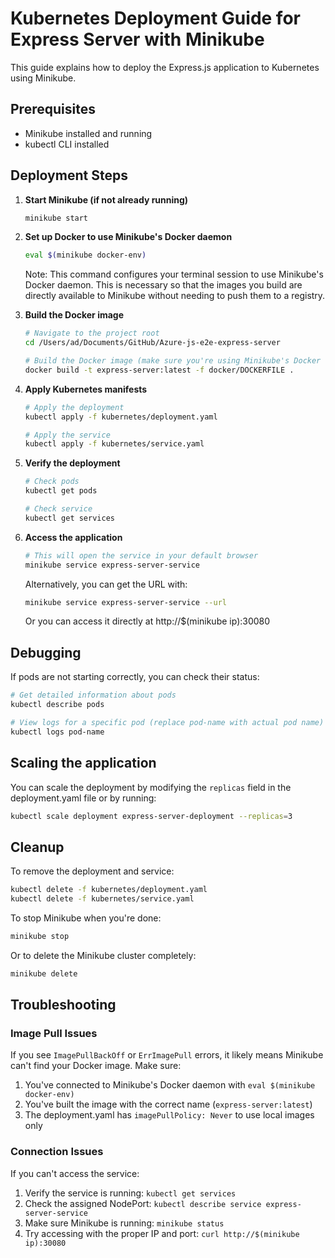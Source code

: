 # Kubernetes Deployment Guide for Express Server with Minikube

This guide explains how to deploy the Express.js application to Kubernetes using Minikube.

## Prerequisites

- Minikube installed and running
- kubectl CLI installed

## Deployment Steps

1. **Start Minikube (if not already running)**

   ```bash
   minikube start
   ```

2. **Set up Docker to use Minikube's Docker daemon**

   ```bash
   eval $(minikube docker-env)
   ```
   
   Note: This command configures your terminal session to use Minikube's Docker daemon. This is necessary so that the images you build are directly available to Minikube without needing to push them to a registry.

3. **Build the Docker image**

   ```bash
   # Navigate to the project root
   cd /Users/ad/Documents/GitHub/Azure-js-e2e-express-server
   
   # Build the Docker image (make sure you're using Minikube's Docker daemon)
   docker build -t express-server:latest -f docker/DOCKERFILE .
   ```

4. **Apply Kubernetes manifests**

   ```bash
   # Apply the deployment
   kubectl apply -f kubernetes/deployment.yaml
   
   # Apply the service
   kubectl apply -f kubernetes/service.yaml
   ```

5. **Verify the deployment**

   ```bash
   # Check pods
   kubectl get pods
   
   # Check service
   kubectl get services
   ```

6. **Access the application**

   ```bash
   # This will open the service in your default browser
   minikube service express-server-service
   ```
   
   Alternatively, you can get the URL with:
   
   ```bash
   minikube service express-server-service --url
   ```
   
   Or you can access it directly at http://$(minikube ip):30080

## Debugging

If pods are not starting correctly, you can check their status:

```bash
# Get detailed information about pods
kubectl describe pods

# View logs for a specific pod (replace pod-name with actual pod name)
kubectl logs pod-name
```

## Scaling the application

You can scale the deployment by modifying the `replicas` field in the deployment.yaml file or by running:

```bash
kubectl scale deployment express-server-deployment --replicas=3
```

## Cleanup

To remove the deployment and service:

```bash
kubectl delete -f kubernetes/deployment.yaml
kubectl delete -f kubernetes/service.yaml
```

To stop Minikube when you're done:

```bash
minikube stop
```

Or to delete the Minikube cluster completely:

```bash
minikube delete
```

## Troubleshooting

### Image Pull Issues

If you see `ImagePullBackOff` or `ErrImagePull` errors, it likely means Minikube can't find your Docker image. Make sure:

1. You've connected to Minikube's Docker daemon with `eval $(minikube docker-env)`
2. You've built the image with the correct name (`express-server:latest`)
3. The deployment.yaml has `imagePullPolicy: Never` to use local images only

### Connection Issues

If you can't access the service:

1. Verify the service is running: `kubectl get services`
2. Check the assigned NodePort: `kubectl describe service express-server-service`
3. Make sure Minikube is running: `minikube status`
4. Try accessing with the proper IP and port: `curl http://$(minikube ip):30080`
